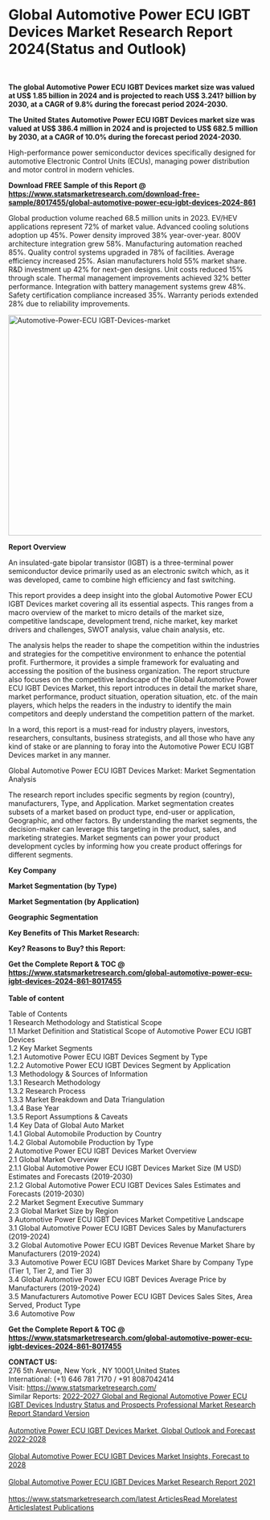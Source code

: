 <h1>Global Automotive Power ECU IGBT Devices Market Research Report 2024(Status and Outlook)</h1><br/><p><strong>The global Automotive Power ECU IGBT Devices market size was valued at US$ 1.85 billion in 2024 and is projected to reach US$ 3.241? billion by 2030, at a <strong>CAGR</strong> of 9.8% during the forecast period 2024-2030.</strong></p><p><strong>The United States Automotive Power ECU IGBT Devices market size was valued at US$ 386.4 million in 2024 and is projected to US$ 682.5 million by 2030, at a <strong>CAGR</strong> of 10.0% during the forecast period 2024-2030.</strong></p><p>High-performance power semiconductor devices specifically designed for automotive Electronic Control Units (ECUs), managing power distribution and motor control in modern vehicles.</p><p><strong>Download FREE Sample of this Report @ <a href="https://www.statsmarketresearch.com/download-free-sample/8017455/global-automotive-power-ecu-igbt-devices-2024-861">https://www.statsmarketresearch.com/download-free-sample/8017455/global-automotive-power-ecu-igbt-devices-2024-861</a></strong></p><p>Global production volume reached 68.5 million units in 2023. EV/HEV applications represent 72% of market value. Advanced cooling solutions adoption up 45%. Power density improved 38% year-over-year. 800V architecture integration grew 58%. Manufacturing automation reached 85%. Quality control systems upgraded in 78% of facilities. Average efficiency increased 25%. Asian manufacturers hold 55% market share. R&D investment up 42% for next-gen designs. Unit costs reduced 15% through scale. Thermal management improvements achieved 32% better performance. Integration with battery management systems grew 48%. Safety certification compliance increased 35%. Warranty periods extended 28% due to reliability improvements.</p><p><img alt="Automotive-Power-ECU IGBT-Devices-market" src="https://www.grandresearchstore.com/assets/report-images/Automotive_Power_ECU_IGBT_Devices_market.png" style="width: 730px; height: 438px;"></p><p><strong>Report Overview</strong></p><p>An insulated-gate bipolar transistor (IGBT) is a three-terminal power semiconductor device primarily used as an electronic switch which, as it was developed, came to combine high efficiency and fast switching.</p><p>This report provides a deep insight into the global Automotive Power ECU IGBT Devices market covering all its essential aspects. This ranges from a macro overview of the market to micro details of the market size, competitive landscape, development trend, niche market, key market drivers and challenges, SWOT analysis, value chain analysis, etc.</p><p>The analysis helps the reader to shape the competition within the industries and strategies for the competitive environment to enhance the potential profit. Furthermore, it provides a simple framework for evaluating and accessing the position of the business organization. The report structure also focuses on the competitive landscape of the Global Automotive Power ECU IGBT Devices Market, this report introduces in detail the market share, market performance, product situation, operation situation, etc. of the main players, which helps the readers in the industry to identify the main competitors and deeply understand the competition pattern of the market.</p><p>In a word, this report is a must-read for industry players, investors, researchers, consultants, business strategists, and all those who have any kind of stake or are planning to foray into the Automotive Power ECU IGBT Devices market in any manner.</p><p>Global Automotive Power ECU IGBT Devices Market: Market Segmentation Analysis</p><p>The research report includes specific segments by region (country), manufacturers, Type, and Application. Market segmentation creates subsets of a market based on product type, end-user or application, Geographic, and other factors. By understanding the market segments, the decision-maker can leverage this targeting in the product, sales, and marketing strategies. Market segments can power your product development cycles by informing how you create product offerings for different segments.</p><p><strong>Key Company</strong></p><p><strong>Market Segmentation (by Type)</strong></p><p><strong>Market Segmentation (<strong>by Application</strong>)</strong></p><p><strong>Geographic Segmentation</strong></p><p><strong>Key Benefits of This Market Research:</strong></p><p><strong>Key? <strong>Reasons to Buy</strong>? this Report:</strong></p><div><b>Get the Complete Report & TOC @ <a href="https://www.statsmarketresearch.com/global-automotive-power-ecu-igbt-devices-2024-861-8017455">https://www.statsmarketresearch.com/global-automotive-power-ecu-igbt-devices-2024-861-8017455</a></b></div><br><b>Table of content</b><p>Table of Contents<br /> 1 Research Methodology and Statistical Scope<br /> 1.1 Market Definition and Statistical Scope of Automotive Power ECU IGBT Devices<br /> 1.2 Key Market Segments<br /> 1.2.1 Automotive Power ECU IGBT Devices Segment by Type<br /> 1.2.2 Automotive Power ECU IGBT Devices Segment by Application<br /> 1.3 Methodology & Sources of Information<br /> 1.3.1 Research Methodology<br /> 1.3.2 Research Process<br /> 1.3.3 Market Breakdown and Data Triangulation<br /> 1.3.4 Base Year<br /> 1.3.5 Report Assumptions & Caveats<br /> 1.4 Key Data of Global Auto Market<br /> 1.4.1 Global Automobile Production by Country<br /> 1.4.2 Global Automobile Production by Type<br /> 2 Automotive Power ECU IGBT Devices Market Overview<br /> 2.1 Global Market Overview<br /> 2.1.1 Global Automotive Power ECU IGBT Devices Market Size (M USD) Estimates and Forecasts (2019-2030)<br /> 2.1.2 Global Automotive Power ECU IGBT Devices Sales Estimates and Forecasts (2019-2030)<br /> 2.2 Market Segment Executive Summary<br /> 2.3 Global Market Size by Region<br /> 3 Automotive Power ECU IGBT Devices Market Competitive Landscape<br /> 3.1 Global Automotive Power ECU IGBT Devices Sales by Manufacturers (2019-2024)<br /> 3.2 Global Automotive Power ECU IGBT Devices Revenue Market Share by Manufacturers (2019-2024)<br /> 3.3 Automotive Power ECU IGBT Devices Market Share by Company Type (Tier 1, Tier 2, and Tier 3)<br /> 3.4 Global Automotive Power ECU IGBT Devices Average Price by Manufacturers (2019-2024)<br /> 3.5 Manufacturers Automotive Power ECU IGBT Devices Sales Sites, Area Served, Product Type<br /> 3.6 Automotive Pow<br><div><b>Get the Complete Report & TOC @ <a href="https://www.statsmarketresearch.com/global-automotive-power-ecu-igbt-devices-2024-861-8017455">https://www.statsmarketresearch.com/global-automotive-power-ecu-igbt-devices-2024-861-8017455</a></b></div></p> <b>CONTACT US:</b><br>276 5th Avenue, New York , NY 10001,United States<br>International: (+1) 646 781 7170 / +91 8087042414<br>Visit: <a href="https://www.statsmarketresearch.com/">https://www.statsmarketresearch.com/</a><br>Similar Reports: <a href="https://www.statsmarketresearch.com/global-automotive-power-ecu-igbt-devices-2024-861-8017455">2022-2027 Global and Regional Automotive Power ECU IGBT Devices Industry Status and Prospects Professional Market Research Report Standard Version</a><br/><br/><a href="https://www.statsmarketresearch.com/global-automotive-power-ecu-igbt-devices-2024-861-8017455">Automotive Power ECU IGBT Devices Market, Global Outlook and Forecast 2022-2028</a><br/><br/><a href="https://www.statsmarketresearch.com/global-automotive-power-ecu-igbt-devices-2024-861-8017455">Global Automotive Power ECU IGBT Devices Market Insights, Forecast to 2028</a><br/><br/><a href="https://www.statsmarketresearch.com/global-automotive-power-ecu-igbt-devices-2024-861-8017455">Global Automotive Power ECU IGBT Devices Market Research Report 2021</a><br/><br/><a href="https://gyeongbokgung.com">https://www.statsmarketresearch.com/</a><a href="https://hallyeomaritime.com">latest Articles</a><a href="https://jingwansa.com">Read More</a><a href=https://nguoiviet.jp/">latest Articles</a><a href="https://www.intelmarketresearch.com/">latest Publications</a>